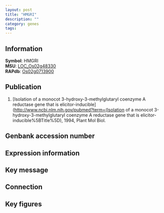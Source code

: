 ```yaml
---
layout: post
title: "HMGRI"
description: ""
category: genes
tags: 
---
```


## Information
__Symbol__: HMGRI  
__MSU__: [LOC_Os02g48330](http://rice.plantbiology.msu.edu/cgi-bin/ORF_infopage.cgi?orf=LOC_Os02g48330)  
__RAPdb__: [Os02g0713900](http://rapdb.dna.affrc.go.jp/viewer/gbrowse_details/irgsp1?name=Os02g0713900)  

## Publication
1. [Isolation of a monocot 3-hydroxy-3-methylglutaryl coenzyme A reductase gene that is elicitor-inducible](http://www.ncbi.nlm.nih.gov/pubmed?term=(Isolation of a monocot 3-hydroxy-3-methylglutaryl coenzyme A reductase gene that is elicitor-inducible%5BTitle%5D), 1994, Plant Mol Biol.

## Genbank accession number

## Expression information

## Key message

## Connection

## Key figures


